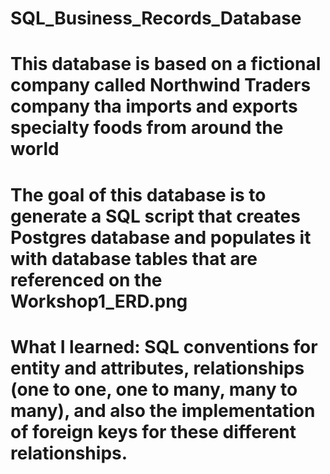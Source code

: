 # SQL_Business_Records_Database

# This database is based on a fictional company called Northwind Traders company tha imports and exports specialty foods from around the world

# The goal of this database is to generate a SQL script that creates Postgres database and populates it with database tables that are referenced on the Workshop1_ERD.png

# What I learned: SQL conventions for entity and attributes, relationships (one to one, one to many, many to many), and also the implementation of foreign keys for these different relationships. 